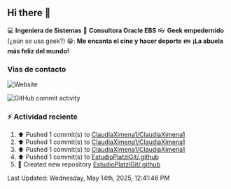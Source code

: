 ## Hi there 👋

:computer: **Ingeniera de Sistemas**
:pencil: **Consultora Oracle EBS**
:eyeglasses: **Geek empedernido** (¿aún se usa geek?)
😁: **Me encanta el cine y hacer deporte**
:family: **¡La abuela más feliz del mundo!**

### Vias de contacto
![Website](https://img.shields.io/badge/claudiaximena1.com-up-green?style=for-the_badge)

![GitHub commit activity](https://img.shields.io/github/commit-activity/m/ClaudiaXimena1/ClaudiaXimena1)

### :zap: Actividad reciente
<!--RECENT_ACTIVITY:start-->
1. ⬆️ Pushed 1 commit(s) to [ClaudiaXimena1/ClaudiaXimena1](https://github.com/ClaudiaXimena1/ClaudiaXimena1)<br>
2. ⬆️ Pushed 1 commit(s) to [ClaudiaXimena1/ClaudiaXimena1](https://github.com/ClaudiaXimena1/ClaudiaXimena1)<br>
3. ⬆️ Pushed 1 commit(s) to [ClaudiaXimena1/ClaudiaXimena1](https://github.com/ClaudiaXimena1/ClaudiaXimena1)<br>
4. ⬆️ Pushed 1 commit(s) to [EstudioPlatziGit/.github](https://github.com/EstudioPlatziGit/.github)<br>
5. 📔 Created new repository [EstudioPlatziGit/.github](https://github.com/EstudioPlatziGit/.github)<br>
<!--RECENT_ACTIVITY:end-->
<!--RECENT_ACTIVITY:last_update-->
Last Updated: Wednesday, May 14th, 2025, 12:41:46 PM
<!--RECENT_ACTIVITY:last_update_end-->

